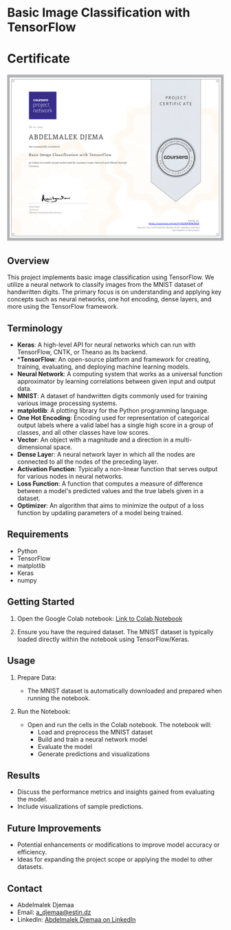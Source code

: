 # Basic Image Classification with TensorFlow

# Certificate
![Certificate Image](https://github.com/Abdelmalek-Djemaa/Basic-Image-Classification-with-TensorFlow/blob/37668e5fe8d0ea21829e7dfbe15d9e5810498a87/Certificate.png)


## Overview
This project implements basic image classification using TensorFlow. We utilize a neural network to classify images from the MNIST dataset of handwritten digits. The primary focus is on understanding and applying key concepts such as neural networks, one hot encoding, dense layers, and more using the TensorFlow framework.

## Terminology
- **Keras**: A high-level API for neural networks which can run with TensorFlow, CNTK, or Theano as its backend.
- ***TensorFlow**: An open-source platform and framework for creating, training, evaluating, and deploying machine learning models.
- **Neural Network**: A computing system that works as a universal function approximator by learning correlations between given input and output data.
- **MNIST**: A dataset of handwritten digits commonly used for training various image processing systems.
- **matplotlib**: A plotting library for the Python programming language.
- **One Hot Encoding**: Encoding used for representation of categorical output labels where a valid label has a single high score in a group of classes, and all other classes have low scores.
- **Vector**: An object with a magnitude and a direction in a multi-dimensional space.
- **Dense Laye**r: A neural network layer in which all the nodes are connected to all the nodes of the preceding layer.
- **Activation Function**: Typically a non-linear function that serves output for various nodes in neural networks.
- **Loss Function**: A function that computes a measure of difference between a model's predicted values and the true labels given in a dataset.
- **Optimizer**: An algorithm that aims to minimize the output of a loss function by updating parameters of a model being trained.

## Requirements
- Python
- TensorFlow
- matplotlib
- Keras
- numpy

## Getting Started
1. Open the Google Colab notebook:
   [Link to Colab Notebook]([https://colab.research.google.com/your-notebook-link](https://colab.research.google.com/github/Abdelmalek-Djemaa/Basic-Image-Classification-with-TensorFlow/blob/main/Basic_Image_Classification_with_TensorFlow.ipynb))

2. Ensure you have the required dataset. The MNIST dataset is typically loaded directly within the notebook using TensorFlow/Keras.

## Usage
1. Prepare Data:
   - The MNIST dataset is automatically downloaded and prepared when running the notebook.
   
2. Run the Notebook:
   - Open and run the cells in the Colab notebook. The notebook will:
     - Load and preprocess the MNIST dataset
     - Build and train a neural network model
     - Evaluate the model
     - Generate predictions and visualizations

## Results
- Discuss the performance metrics and insights gained from evaluating the model.
- Include visualizations of sample predictions.

## Future Improvements
- Potential enhancements or modifications to improve model accuracy or efficiency.
- Ideas for expanding the project scope or applying the model to other datasets.


## Contact
- Abdelmalek Djemaa
- Email: a_djemaa@estin.dz
- LinkedIn: [Abdelmalek Djemaa on LinkedIn](https://www.linkedin.com/in/abdelmalek-djemaa-673864317)
